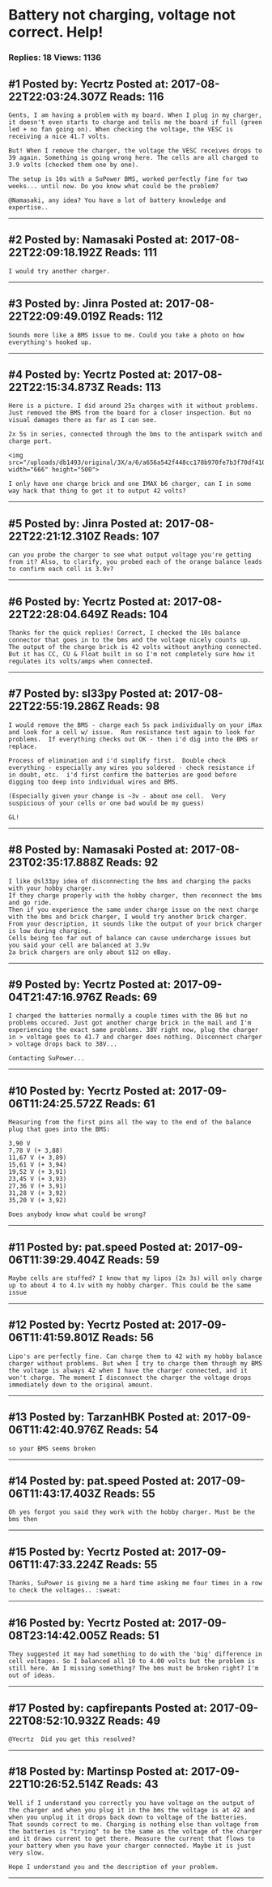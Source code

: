 # Battery not charging, voltage not correct. Help!

### Replies: 18 Views: 1136

## \#1 Posted by: Yecrtz Posted at: 2017-08-22T22:03:24.307Z Reads: 116

```
Gents, I am having a problem with my board. When I plug in my charger, it doesn't even starts to charge and tells me the board if full (green led + no fan going on). When checking the voltage, the VESC is receiving a nice 41.7 volts.

But! When I remove the charger, the voltage the VESC receives drops to 39 again. Something is going wrong here. The cells are all charged to 3.9 volts (checked them one by one).

The setup is 10s with a SuPower BMS, worked perfectly fine for two weeks... until now. Do you know what could be the problem?

@Namasaki, any idea? You have a lot of battery knowledge and expertise..
```

---
## \#2 Posted by: Namasaki Posted at: 2017-08-22T22:09:18.192Z Reads: 111

```
I would try another charger.
```

---
## \#3 Posted by: Jinra Posted at: 2017-08-22T22:09:49.019Z Reads: 112

```
Sounds more like a BMS issue to me. Could you take a photo on how everything's hooked up.
```

---
## \#4 Posted by: Yecrtz Posted at: 2017-08-22T22:15:34.873Z Reads: 113

```
Here is a picture. I did around 25± charges with it without problems. Just removed the BMS from the board for a closer inspection. But no visual damages there as far as I can see.

2x 5s in series, connected through the bms to the antispark switch and charge port.

<img src="/uploads/db1493/original/3X/a/6/a656a542f448cc178b970fe7b3f70df410976081.jpg" width="666" height="500">

I only have one charge brick and one IMAX b6 charger, can I in some way hack that thing to get it to output 42 volts?
```

---
## \#5 Posted by: Jinra Posted at: 2017-08-22T22:21:12.310Z Reads: 107

```
can you probe the charger to see what output voltage you're getting from it? Also, to clarify, you probed each of the orange balance leads to confirm each cell is 3.9v?
```

---
## \#6 Posted by: Yecrtz Posted at: 2017-08-22T22:28:04.649Z Reads: 104

```
Thanks for the quick replies! Correct, I checked the 10s balance connector that goes in to the bms and the voltage nicely counts up. The output of the charge brick is 42 volts without anything connected. But it has CC, CU & Float built in so I'm not completely sure how it regulates its volts/amps when connected.
```

---
## \#7 Posted by: sl33py Posted at: 2017-08-22T22:55:19.286Z Reads: 98

```
I would remove the BMS - charge each 5s pack individually on your iMax and look for a cell w/ issue.  Run resistance test again to look for problems.  If everything checks out OK - then i'd dig into the BMS or replace.

Process of elimination and i'd simplify first.  Double check everything - especially any wires you soldered - check resistance if in doubt, etc.  i'd first confirm the batteries are good before digging too deep into individual wires and BMS.

(Especially given your change is ~3v - about one cell.  Very suspicious of your cells or one bad would be my guess)

GL!
```

---
## \#8 Posted by: Namasaki Posted at: 2017-08-23T02:35:17.888Z Reads: 92

```
I like @sl33py idea of disconnecting the bms and charging the packs with your hobby charger.
If they charge properly with the hobby charger, then reconnect the bms and go ride.
Then if you experience the same under charge issue on the next charge with the bms and brick charger, I would try another brick charger.  From your description, it sounds like the output of your brick charger is low during charging.
Cells being too far out of balance can cause undercharge issues but you said your cell are balanced at 3.9v
2a brick chargers are only about $12 on eBay.
```

---
## \#9 Posted by: Yecrtz Posted at: 2017-09-04T21:47:16.976Z Reads: 69

```
I charged the batteries normally a couple times with the B6 but no problems occured. Just got another charge brick in the mail and I'm experiencing the exact same problems. 38V right now, plug the charger in > voltage goes to 41.7 and charger does nothing. Disconnect charger > voltage drops back to 38V...

Contacting SuPower...
```

---
## \#10 Posted by: Yecrtz Posted at: 2017-09-06T11:24:25.572Z Reads: 61

```
Measuring from the first pins all the way to the end of the balance plug that goes into the BMS:

3,90 V
7,78 V (+ 3,88)
11,67 V (+ 3,89)
15,61 V (+ 3,94)
19,52 V (+ 3,91)
23,45 V (+ 3,93)
27,36 V (+ 3,91)
31,28 V (+ 3,92)
35,20 V (+ 3,92)

Does anybody know what could be wrong?
```

---
## \#11 Posted by: pat.speed Posted at: 2017-09-06T11:39:29.404Z Reads: 59

```
Maybe cells are stuffed? I know that my lipos (2x 3s) will only charge up to about 4 to 4.1v with my hobby charger. This could be the same issue
```

---
## \#12 Posted by: Yecrtz Posted at: 2017-09-06T11:41:59.801Z Reads: 56

```
Lipo's are perfectly fine. Can charge them to 42 with my hobby balance charger without problems. But when I try to charge them through my BMS the voltage is always 42 when I have the charger connected, and it won't charge. The moment I disconnect the charger the voltage drops immediately down to the original amount.
```

---
## \#13 Posted by: TarzanHBK Posted at: 2017-09-06T11:42:40.976Z Reads: 54

```
so your BMS seems broken
```

---
## \#14 Posted by: pat.speed Posted at: 2017-09-06T11:43:17.403Z Reads: 55

```
Oh yes forgot you said they work with the hobby charger. Must be the bms then
```

---
## \#15 Posted by: Yecrtz Posted at: 2017-09-06T11:47:33.224Z Reads: 55

```
Thanks, SuPower is giving me a hard time asking me four times in a row to check the voltages.. :sweat:
```

---
## \#16 Posted by: Yecrtz Posted at: 2017-09-08T23:14:42.005Z Reads: 51

```
They suggested it may had something to do with the 'big' difference in cell voltages. So I balanced all 10 to 4.00 volts but the problem is still here. Am I missing something? The bms must be broken right? I'm out of ideas.
```

---
## \#17 Posted by: capfirepants Posted at: 2017-09-22T08:52:10.932Z Reads: 49

```
@Yecrtz  Did you get this resolved?
```

---
## \#18 Posted by: Martinsp Posted at: 2017-09-22T10:26:52.514Z Reads: 43

```
Well if I understand you correctly you have voltage on the output of the charger and when you plug it in the bms the voltage is at 42 and when you unplug it it drops back down to voltage of the batteries. That sounds correct to me. Charging is nothing else than voltage from the batteries is "trying" to be the same as the voltage of the charger and it draws current to get there. Measure the current that flows to your battery when you have your charger connected. Maybe it is just very slow. 

Hope I understand you and the description of your problem.
```

---
